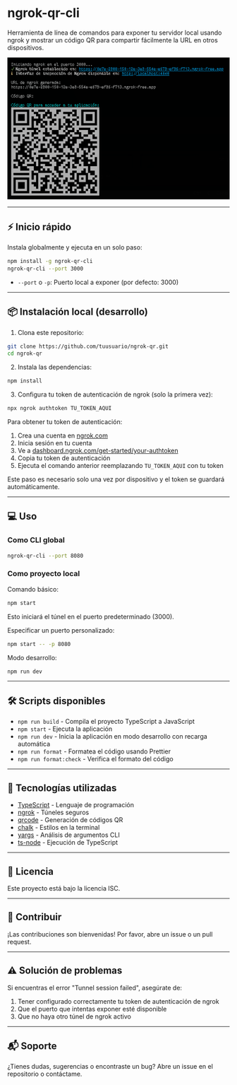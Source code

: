 # ngrok-qr-cli

Herramienta de línea de comandos para exponer tu servidor local usando ngrok y mostrar un código QR para compartir fácilmente la URL en otros dispositivos.

![Demo de ngrok-qr](./ngrok_qr.png)

---

## ⚡ Inicio rápido

Instala globalmente y ejecuta en un solo paso:

```bash
npm install -g ngrok-qr-cli
ngrok-qr-cli --port 3000
```

- `--port` o `-p`: Puerto local a exponer (por defecto: 3000)

---

## 📦 Instalación local (desarrollo)

1. Clona este repositorio:

```bash
git clone https://github.com/tuusuario/ngrok-qr.git
cd ngrok-qr
```

2. Instala las dependencias:

```bash
npm install
```

3. Configura tu token de autenticación de ngrok (solo la primera vez):

```bash
npx ngrok authtoken TU_TOKEN_AQUI
```

Para obtener tu token de autenticación:

1. Crea una cuenta en [ngrok.com](https://ngrok.com)
2. Inicia sesión en tu cuenta
3. Ve a [dashboard.ngrok.com/get-started/your-authtoken](https://dashboard.ngrok.com/get-started/your-authtoken)
4. Copia tu token de autenticación
5. Ejecuta el comando anterior reemplazando `TU_TOKEN_AQUI` con tu token

Este paso es necesario solo una vez por dispositivo y el token se guardará automáticamente.

---

## 💻 Uso

### Como CLI global

```bash
ngrok-qr-cli --port 8080
```

### Como proyecto local

Comando básico:

```bash
npm start
```

Esto iniciará el túnel en el puerto predeterminado (3000).

Especificar un puerto personalizado:

```bash
npm start -- -p 8080
```

Modo desarrollo:

```bash
npm run dev
```

---

## 🛠️ Scripts disponibles

- `npm run build` - Compila el proyecto TypeScript a JavaScript
- `npm start` - Ejecuta la aplicación
- `npm run dev` - Inicia la aplicación en modo desarrollo con recarga automática
- `npm run format` - Formatea el código usando Prettier
- `npm run format:check` - Verifica el formato del código

---

## 🔧 Tecnologías utilizadas

- [TypeScript](https://www.typescriptlang.org/) - Lenguaje de programación
- [ngrok](https://ngrok.com/) - Túneles seguros
- [qrcode](https://www.npmjs.com/package/qrcode) - Generación de códigos QR
- [chalk](https://www.npmjs.com/package/chalk) - Estilos en la terminal
- [yargs](https://www.npmjs.com/package/yargs) - Análisis de argumentos CLI
- [ts-node](https://www.npmjs.com/package/ts-node) - Ejecución de TypeScript

---

## 📝 Licencia

Este proyecto está bajo la licencia ISC.

---

## 🤝 Contribuir

¡Las contribuciones son bienvenidas! Por favor, abre un issue o un pull request.

---

## ⚠️ Solución de problemas

Si encuentras el error "Tunnel session failed", asegúrate de:

1. Tener configurado correctamente tu token de autenticación de ngrok
2. Que el puerto que intentas exponer esté disponible
3. Que no haya otro túnel de ngrok activo

---

## 📬 Soporte

¿Tienes dudas, sugerencias o encontraste un bug? Abre un issue en el repositorio o contáctame.
